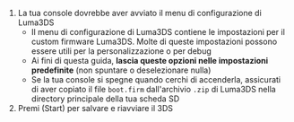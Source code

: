 1. La tua console dovrebbe aver avviato il menu di configurazione di Luma3DS
   - Il menu di configurazione di Luma3DS contiene le impostazioni per il custom firmware Luma3DS. Molte di queste impostazioni possono essere utili per la personalizzazione o per debug
   - Ai fini di questa guida, **lascia queste opzioni nelle impostazioni predefinite** (non spuntare o deselezionare nulla)
   - Se la tua console si spegne quando cerchi di accenderla, assicurati di aver copiato il file `boot.firm` dall'archivio `.zip` di Luma3DS nella directory principale della tua scheda SD
2. Premi (Start) per salvare e riavviare il 3DS
